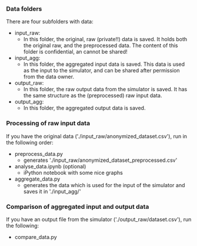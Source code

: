 ### Data folders

There are four subfolders with data:
- input_raw:
    - In this folder, the original, raw (private!!) data is saved.
    It holds both the original raw, and the preprocessed data.
    The content of this folder is confidential, an cannot be shared!
- input_agg:
    - In this folder, the aggregated input data is saved.
    This data is used as the input to the simulator, and can be shared after permission from the data owner.
- output_raw:
    - In this folder, the raw output data from the simulator is saved.
    It has the same structure as the (preprocessed) raw input data.
- output_agg:
    - In this folder, the aggregated output data is saved.

### Processing of raw input data

If you have the original data ('./input_raw/anonymized_dataset.csv'), run in the following order:

- preprocess_data.py
    - generates './input_raw/anonymized_dataset_preprocessed.csv'
- analyse_data.ipynb (optional)
    - iPython notebook with some nice graphs
- aggregate_data.py
    - generates the data which is used for the input of the simulator and saves it in './input_agg/'

### Comparison of aggregated input and output data

If you have an output file from the simulator ('./output_raw/dataset.csv'), run the following:

- compare_data.py